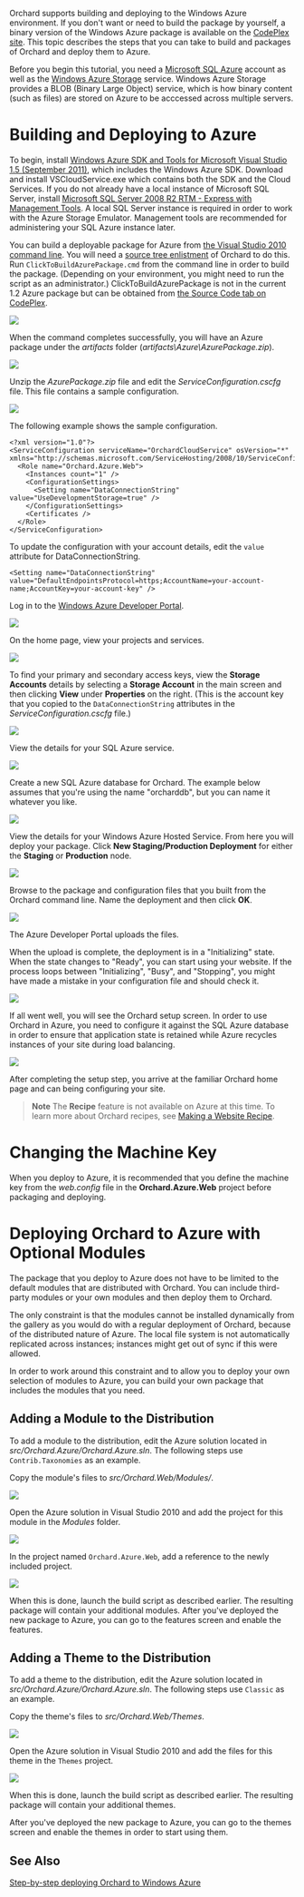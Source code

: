 Orchard supports building and deploying to the Windows Azure environment. If you don't want or need to build the package by yourself, a binary version of the Windows Azure package is available on the [CodePlex site](http://orchard.codeplex.com/releases/view/50197). This topic describes the steps that you can take to build and packages of Orchard and deploy them to Azure. 

Before you begin this tutorial, you need a [Microsoft SQL Azure](http://www.microsoft.com/en-us/sqlazure/default.aspx?WT.srch=1&WT.srch=1)  account as well as the [Windows Azure Storage](http://www.microsoft.com/windowsazure/storage/default.aspx) service. Windows Azure Storage provides a BLOB (Binary Large Object) service, which is how binary content (such as files) are stored on Azure to be acccessed across multiple servers.



# Building and Deploying to Azure
To begin, install [Windows Azure SDK and Tools for Microsoft Visual Studio 1.5 (September 2011)](http://www.microsoft.com/download/en/details.aspx?id=27577), 
which includes the Windows Azure SDK. Download and install VSCloudService.exe which contains both the SDK 
and the Cloud Services. If you do not already have a local instance of Microsoft SQL Server, install
[Microsoft SQL Server 2008 R2 RTM - Express with Management Tools](http://www.microsoft.com/downloads/en/details.aspx?familyId=967225EB-207B-4950-91DF-EEB5F35A80EE&amp;hash=CDEb%2fJRDkSXIcb5rEbkx2M7RlSbrPNqmx7hbB%2bWHG5DbEBxcq9rXHwK4JS2uDdtvAYo2C8xBh%2fnA7yzNC8xD8w%3d%3d). 
A local SQL Server instance is required in order to work with the Azure Storage Emulator. Management tools are 
recommended for administering your SQL Azure instance later.

You can build a deployable package for Azure from [the Visual Studio 2010 command line](http://msdn.microsoft.com/en-us/library/ms229859.aspx). You will need a [source tree enlistment](Setting-up-a-source-enlistment) of Orchard to do this. Run `ClickToBuildAzurePackage.cmd` from the command line in order to build the package. (Depending on your environment, you might need to run the script as an administrator.) ClickToBuildAzurePackage is not in the current 1.2 Azure package but can be obtained from [the Source Code tab on CodePlex](http://orchard.codeplex.com/SourceControl/list/changesets).

![](../Upload/screenshots_675/click_to_build_azure_package.png)

When the command completes successfully, you will have an Azure package under the _artifacts_ folder (_artifacts\Azure\AzurePackage.zip_).

![](../Upload/screenshots_675/click_to_build_azure_package_success.png)

Unzip the _AzurePackage.zip_ file and edit the _ServiceConfiguration.cscfg_ file. This file contains a sample configuration. 

![](../Upload/screenshots_675/azure_package.png)

The following example shows the sample configuration.

    <?xml version="1.0"?>
    <ServiceConfiguration serviceName="OrchardCloudService" osVersion="*"  xmlns="http://schemas.microsoft.com/ServiceHosting/2008/10/ServiceConfiguration">
      <Role name="Orchard.Azure.Web">
        <Instances count="1" />
        <ConfigurationSettings>
          <Setting name="DataConnectionString" value="UseDevelopmentStorage=true" />
        </ConfigurationSettings>
        <Certificates />
      </Role>
    </ServiceConfiguration>


To update the configuration with your account details, edit the `value` attribute for DataConnectionString. 

    <Setting name="DataConnectionString" value="DefaultEndpointsProtocol=https;AccountName=your-account-name;AccountKey=your-account-key" />


Log in to the [Windows Azure Developer Portal](http://msdn.microsoft.com/en-us/windowsazure/default.aspx).

![](../Upload/screenshots_675/developer_portal_login.png)

On the home page, view your projects and services.

![](../Attachments/Deploying-Orchard-to-Windows-Azure/developer_portal_home.png)

To find your primary and secondary access keys, view the **Storage Accounts** details by selecting a **Storage Account** in the main screen and then clicking **View** under **Properties** on the right. (This is the account key that you copied to the `DataConnectionString` attributes in the _ServiceConfiguration.cscfg_ file.)

![](../Attachments/Deploying-Orchard-to-Windows-Azure/developer_portal_storage.png)

View the details for your SQL Azure service. 

![](../Attachments/Deploying-Orchard-to-Windows-Azure/developer_portal_sqlazure.png)

Create a new SQL Azure database for Orchard. The example below assumes that you're using the name "orcharddb", but you can name it whatever you like.

![](../Attachments/Deploying-Orchard-to-Windows-Azure/sqlazure_create_db.png)

View the details for your Windows Azure Hosted Service. From here you will deploy your package. Click **New Staging/Production Deployment** for either the **Staging** or **Production** node.

![](../Attachments/Deploying-Orchard-to-Windows-Azure/developer_portal_deploy.png)

Browse to the package and configuration files that you built from the Orchard command line. Name the deployment and then click **OK**.

![](../Attachments/Deploying-Orchard-to-Windows-Azure/developer_portal_deploy2.png)

The Azure Developer Portal uploads the files.

When the upload is complete, the deployment is in a "Initializing" state. When the state changes to "Ready", you can start using your website. If the process loops between "Initializing", "Busy", and "Stopping", you might have made a mistake in your configuration file and should check it. 

![](../Attachments/Deploying-Orchard-to-Windows-Azure/developer_portal_deploy3.png)

If all went well, you will see the Orchard setup screen. In order to use Orchard in Azure, you need to configure it against the SQL Azure database in order to ensure that application state is retained while Azure recycles instances of your site during load balancing.

![](../Attachments/Deploying-Orchard-to-Windows-Azure/azure_setup.png)

After completing the setup step, you arrive at the familiar Orchard home page and can being configuring your site.

> **Note** The **Recipe** feature is not available on Azure at this time. To learn more about Orchard recipes, see [Making a Website Recipe](Making-a-Web-Site-Recipe).

# Changing the Machine Key
When you deploy to Azure, it is recommended that you define the machine key from the _web.config_ file in the **Orchard.Azure.Web** project before packaging and deploying.


# Deploying Orchard to Azure with Optional Modules
The package that you deploy to Azure does not have to be limited to the default modules that are distributed with Orchard. You can include third-party modules or your own modules and then deploy them to Orchard.

The only constraint is that the modules cannot be installed dynamically from the gallery as you would do with a regular deployment of Orchard, because of the distributed nature of Azure. The local file system is not automatically replicated across instances; instances might get out of sync if this were allowed. 

In order to work around this constraint and to allow you to deploy your own selection of modules to Azure, you can build your own package that includes the modules that you need.


## Adding a Module to the Distribution
To add a module to the distribution, edit the Azure solution located in _src/Orchard.Azure/Orchard.Azure.sln_. The following steps use `Contrib.Taxonomies` as an example.

Copy the module's files to _src/Orchard.Web/Modules/_. 

![](../Attachments/Deploying-Orchard-to-Windows-Azure/azure_module_source.png)

Open the Azure solution in Visual Studio 2010 and add the project for this module in the _Modules_ folder.

![](../Attachments/Deploying-Orchard-to-Windows-Azure/azure_module_solution.png)

In the project named `Orchard.Azure.Web`, add a reference to the newly included project. 

![](../Attachments/Deploying-Orchard-to-Windows-Azure/azure_module_project.png)

When this is done, launch the build script as described earlier. The resulting package will contain your additional modules. After you've deployed the new package to Azure, you can go to the features screen and enable the features.


## Adding a Theme to the Distribution
To add a theme to the distribution, edit the Azure solution located in _src/Orchard.Azure/Orchard.Azure.sln_. The following steps use `Classic` as an example.

Copy the theme's files to _src/Orchard.Web/Themes_. 

![](../Attachments/Deploying-Orchard-to-Windows-Azure/azure_theme_source.png)

Open the Azure solution in Visual Studio 2010 and add the files for this theme in the `Themes` project.

![](../Attachments/Deploying-Orchard-to-Windows-Azure/azure_theme_solution.png)

When this is done, launch the build script as described earlier. The resulting package will contain your additional themes. 

After you've deployed the new package to Azure, you can go to the themes screen and enable the themes in order to start using them. 

## See Also

[Step-by-step deploying Orchard to Windows Azure](http://ooiks.com/blog/how-to-2/step-by-step-deploying-orchard-to-windows-azure)